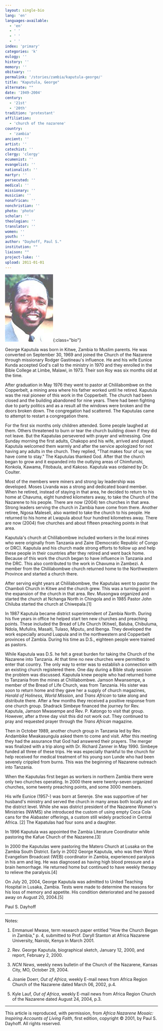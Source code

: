 ```yaml
---
layout: single-bio
lang: 'en'
languages-available:
  - 'en'
  - ' '
  - ' '
  - ' '
index: 'primary'
categories: 'k'
eulogy: ''
history: ''
memory: ''
obituary: ''
permalink: '/stories/zambia/kaputula-george/'
title: "Kaputula, George"
alternate: ""
date: '1949-2004'
century:
  - '21st'
  - '20th'
tradition: 'protestant'
affiliation:
  - 'church of the nazarene'
country:
  - 'zambia'
ancient: ''
artist: ''
catechist: ''
clergy: 'clergy'
ecumenist: ''
evangelist: ''
nationalist: ''
martyr: ''
persecuted: ''
medical: ''
missionary: ''
musician: ''
nonafrican: ''
nonchristian: ''
photo: 'photo'
scholar: ''
theologian: ''
translator: ''
women: ''
youth: ''
author: "Dayhoff, Paul S."
institution: ""
liaison: ""
project-luke: ''
upload: 2011-01-01
---
```


![George Kaputula](/images/bio-pics/zambia/kaputula-george/kapatula_george.jpg){:class="bio"}

George Kaputula was born in Kitwe, Zambia to Muslim parents. He was converted on September 30, 1969 and joined the Church of the Nazarene through missionary Rodger Gastineau's influence.  He and his wife Eunice Kunda accepted God's call to the ministry in 1970 and they enrolled in the Bible College at Limbe, Malawi, in 1973.  Their son Roy was six months old at the time.

After graduation in May 1976 they went to pastor at Chililabombwe on the Copperbelt, a mining area where his father worked until he retired.  Kaputula was the real pioneer of this work in the Copperbelt.  The church had been closed and the building abandoned for nine years.  There had been fighting due to party politics and as a result all the windows were broken and the doors broken down.  The congregation had scattered.  The Kaputulas came to attempt to restart a congregation there.

For the first six months only children attended.  Some people laughed at them.  Others threatened to burn or tear the church building down if they did not leave.  But the Kapatulas persevered with prayer and witnessing.  One Sunday morning the first adults, Chakopo and his wife, arrived and stayed. Kaputula welcomed them warmly and after the service apologized for not having any adults in the church.  They replied, "That makes four of us; we have come to stay." The Kaputulas thanked God.  After that the church began to grow and it expanded into the outlying areas of Chimfunshi, Konkola, Kawama, Fitobaula, and Kakoso.  Kaputula was ordained by Dr. Coulter.

Most of the members were miners and strong lay leadership was developed. Moses Livanda was a strong and dedicated board member.  When he retired, instead of staying in that area, he decided to return to his home at Chavuma, eight hundred kilometers away, to take the Church of the Nazarene to his people.  There are now (2004) ten churches in that area.  Strong leaders serving the church in Zambia have come from there.  Another retiree, Ngosa Maleseli, also wanted to take the church to his people.  He returned to his home at Lwapula about four hundred kilometres away.  There are now (2004) five churches and about fifteen preaching points in that area.

Kaputula's church at Chililabombwe included workers in the local mines who were originally from Tanzania and Zaire (Democratic Republic of Congo or DRC).  Kaputula and his church made strong efforts to follow up and help these people in their countries after they retired and went back home.  Because of this work the church began to have influence in Tanzania and  the DRC.  This also contributed to the work in Chavuma in Zambezi. A member from the Chililabombwe church returned home to the Northwestern Province and started a church there.

After serving eight years at Chililabombwe, the Kaputulas went to pastor the Chamboli Church in Kitwe and the church grew. This was a turning point in the expansion of the church in that area. Rev. Musongwa organized and started the church at Nchanga North in Chingola and in 1985 Pastor John Chiluba started the church at Chiwepala.[1]

In 1987 Kaputula became district superintendent of Zambia North.  During his five years in office he helped start ten new churches and preaching points.  These included the Bread of Life Church (Kitwe), Baluba, Chibuluma, Ndola, Mufulira, Masaiti, Tulaso, Miputu, and Ibenga. They developed the work especially around Luapula and in the northwestern and Copperbelt provinces of  Zambia. During his time as D.S.,  eighteen people were trained as pastors.

While Kaputula was D.S. he felt a great burden for taking the Church of the Nazarene into Tanzania.  At that time no new churches were permitted to enter that country.  The only way to enter was to establish a connection with an existing church registered there.  One day during a Bible study session the problem was discussed.  Kaputula knew people who had returned home to Tanzania from the mines at Chililabombwe.  Jamson Mwansempe, a member of the Bread of Life Church, was from Tanzania.  His sister was soon to return home and they gave her a supply of church magazines, *Herald of Holiness*, *World Mission*, and *Trans African* to take along and distribute there.  After a few months they received a positive response from one church group.  Shadrack Simbeye financed the journey for Rev. Kaputula,  Jamson Mwasempe and Rev. P. Katongo to visit that group.  However, after a three day visit this did not work out.  They continued  to pray and requested prayer through the *Trans African* magazine.

Then in October 1989, another church group in Tanzania led by Rev. Andambike Mwakasungula asked them to come and visit.  After this meeting they had the assurance that God had answered their prayers.  The merger was finalized with a trip along with Dr. Richard Zanner in May 1990.  Simbeye funded all three of these trips.  He was especially thankful to the church for help received for medical treatment of his young son Lunde who had been  severely crippled from burns.  This was the beginning of Nazarene outreach into Tanzania.

When the Kaputulas first began as workers in northern Zambia there were only two churches operating. In 2000 there were twenty-seven organized churches, some twenty preaching points, and some 3000 members.

His wife  Eunice (1957-) was born at Serenje. She was supportive of her husband's ministry and served the church in many areas both locally and on the district level. While she was district president of the Nazarene Women's Ministries (NWMS) she introduced the custom of using empty Coca Cola cans for the Alabaster offerings, a custom still widely practiced in Central Africa. [2]
The Kapatulas had four sons and a daughter.

In 1996 Kaputula was appointed the Zambia Literature Coordinator while pastoring the Kafue Church of the Nazarene.[3]

In 2000 the Kaputulas were pastoring the Matero Church at Lusaka on the Zambia South District.  Early in 2002 George Kaputula, who was then Word Evangelism Broadcast (WEB) coordinator in Zambia, experienced paralysis in his arm and leg. He was diagnosed as having high blood pressure and a brain hemorrhage.  He returned home but continued to have weekly therapy to relieve the paralysis.[4]

On July 20, 2004, George Kaputula was admitted to United Teaching Hospital in Lusaka, Zambia.  Tests were made to determine the reasons for his loss of memory and appetite.  His condition deteriorated and he passed away on August 20, 2004.[5]

Paul S. Dayhoff

---

Notes:

1.   Emmanuel Mwase, term research paper entitled "How the Church Began in Zambia," p. 4, submitted to Prof. Daryll Stanton at Africa Nazarene University, Nairobi, Kenya in March 2001.

2.  Rev. George Kaputula, biographical sketch, January 12, 2000, and report, February 2, 2000.

3.   *NCN News*, weekly news bulletin of the Church of the Nazarene, Kansas City, MO, October 29, 2004.

4.  Joanie Doerr,  *Out of Africa*, weekly E-mail news from Africa Region Church of the Nazarene dated March 06, 2002, p.4.

5.  Kyle Lauf, *Out of Africa*,  weekly E-mail news from Africa Region Church of the Nazarene dated August 24, 2004, p.3.

---

This article is reproduced, with permission, from *Africa Nazarene Mosaic: Inspiring Accounts of Living Faith*, first edition, copyright &copy; 2001, by Paul S. Dayhoff.  All rights reserved.
